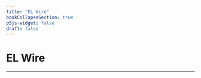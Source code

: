 ```yaml
---
title: "EL Wire"
bookCollapseSection: true
p5js-widget: false
draft: false
---
```


# EL Wire

---

